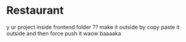 ﻿# Restaurant
y ur project inside frontend folder ??
make it outside by copy paste it outside and then force push it 
waow baaaaka
